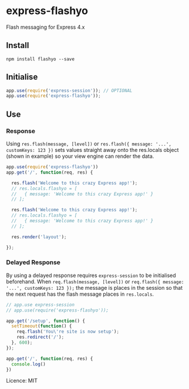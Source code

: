
# express-flashyo

Flash messaging for Express 4.x

## Install

    npm install flashyo --save

## Initialise

```javascript
app.use(require('express-session')); // OPTIONAL
app.use(require('express-flashyo'));
```

## Use

### Response

Using `res.flash(message, [level])` or `res.flash({ message: '...', customKeys: 123 })` sets values straight away onto the res.locals object (shown in example) so your view engine can render the data.

```javascript
app.use(require('express-flashyo'))
app.get('/', function(req, res) {

  res.flash('Welcome to this crazy Express app!');
  // res.locals.flashyo = [
  //   { message: 'Welcome to this crazy Express app!' }
  // ];

  res.flash('Welcome to this crazy Express app!');
  // res.locals.flashyo = [
  //   { message: 'Welcome to this crazy Express app!' }
  // ];

  res.render('layout');

});
```

### Delayed Response

By using a delayed response requires `express-session` to be initialised beforehand. When `req.flash(message, [level])` or `req.flash({ message: '...', customKeys: 123 });` the message is places in the session so that the next request has the flash message places in `res.locals`.

```javascript
// app.use express-session
// app.use(require('express-flashyo'));

app.get('/setup', function() {
  setTimeout(function() {
    req.flash('You\'re site is now setup');
    res.redirect('/');
  }, 600);
});

app.get('/', function(req, res) {
  console.log()
})
```

Licence: MIT